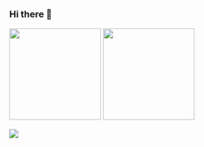 ### Hi there 👋

<!--
**JoekinRoche/JoekinRoche** is a ✨ _special_ ✨ repository because its `README.md` (this file) appears on your GitHub profile.

Here are some ideas to get you started:

- 🔭 I’m currently working on ...
- 🌱 I’m currently learning ...
- 👯 I’m looking to collaborate on ...
- 🤔 I’m looking for help with ...
- 💬 Ask me about ...
- 📫 How to reach me: ...
- 😄 Pronouns: ...
- ⚡ Fun fact: ...
-->
<p align="left">
 <img src="https://github-readme-stats.vercel.app/api?username=JoekinRoche&show_icons=true&title_color=018596&icon_color=00E1F7FF&bg_color=0d1117&text_color=FFF&border_color=444&count_private=true" height="165"> 
   <img src="http://github-readme-streak-stats.herokuapp.com?user=JoekinRoche&theme=blux&&background=0d1117&border=444" height="165">
</p>  
 <img src="https://activity-graph.herokuapp.com/graph?username=JoekinRoche&theme=react-dark&bg_color=0d1117&color=FFF"> 
 
